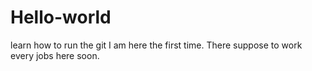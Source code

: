 # Hello-world
learn how to run the git
I am here the first time. There suppose to work every jobs here soon.
